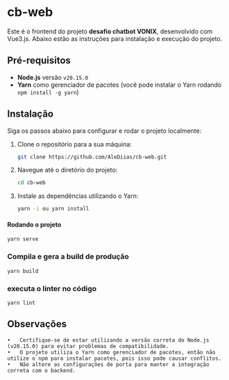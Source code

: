# cb-web

Este é o frontend do projeto **desafio chatbot VONIX**, desenvolvido com Vue3.js. 
Abaixo estão as instruções para instalação e execução do projeto.

## Pré-requisitos

- **Node.js** versão `v20.15.0`
- **Yarn** como gerenciador de pacotes (você pode instalar o Yarn rodando `npm install -g yarn`)

## Instalação

Siga os passos abaixo para configurar e rodar o projeto localmente:

1. Clone o repositório para a sua máquina:
   ```bash
   git clone https://github.com/AleDiias/cb-web.git

2.	Navegue até o diretório do projeto:
    ```bash
    cd cb-web

3.	Instale as dependências utilizando o Yarn:
    ```bash
    yarn -i ou yarn install

#### Rodando o projeto
```
yarn serve
```

### Compila e gera a build de produção
```
yarn build
```

### executa o linter no código
```
yarn lint
```

## Observações

	•	Certifique-se de estar utilizando a versão correta do Node.js (v20.15.0) para evitar problemas de compatibilidade.
	•	O projeto utiliza o Yarn como gerenciador de pacotes, então não utilize o npm para instalar pacotes, pois isso pode causar conflitos.
	•	Não altere as configurações de porta para manter a integração correta com o backend.

